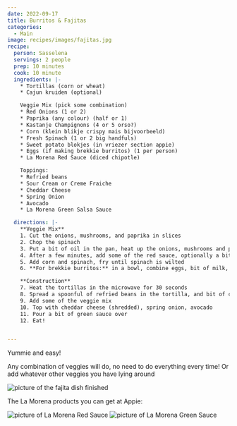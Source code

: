 ```yaml
---
date: 2022-09-17
title: Burritos & Fajitas
categories:
  - Main
image: recipes/images/fajitas.jpg
recipe:
  person: Sasselena
  servings: 2 people
  prep: 10 minutes
  cook: 10 minute
  ingredients: |-
    * Tortillas (corn or wheat)
    * Cajun kruiden (optional)

    Veggie Mix (pick some combination)
    * Red Onions (1 or 2)
    * Paprika (any colour) (half or 1)
    * Kastanje Champignons (4 or 5 orso?)
    * Corn (klein blikje crispy mais bijvoorbeeld)
    * Fresh Spinach (1 or 2 big handfuls)
    * Sweet potato blokjes (in vriezer section appie)
    * Eggs (if making brekkie burritos) (1 per person)
    * La Morena Red Sauce (diced chipotle)

    Toppings:
    * Refried beans
    * Sour Cream or Creme Fraiche
    * Cheddar Cheese
    * Spring Onion
    * Avocado
    * La Morena Green Salsa Sauce

  directions: |-
    **Veggie Mix**
    1. Cut the onions, mushrooms, and paprika in slices
    2. Chop the spinach
    3. Put a bit of oil in the pan, heat up the onions, mushrooms and paprika, sweet potato
    4. After a few minutes, add some of the red sauce, optionally a bit of cajun kruiden, and fry
    5. Add corn and spinach, fry until spinach is wilted
    6. **For brekkie burritos:** in a bowl, combine eggs, bit of milk, bit of red sauce, add to the veggies and fry up like scrambled eggs

    **Construction**
    7. Heat the tortillas in the microwave for 30 seconds
    8. Spread a spoonful of refried beans in the tortilla, and bit of creme fraische/sour cream
    9. Add some of the veggie mix
    10. Top with cheddar cheese (shredded), spring onion, avocado
    11. Pour a bit of green sauce over
    12. Eat!


---
```


Yummie and easy!

Any combination of veggies will do, no need to do everything every time! Or add whatever other veggies you have lying around

![picture of the fajita dish finished]({{site.baseurl}}/recipes/images/fajitas.jpg)

The La Morena products you can get at Appie:


![picture of La Morena Red Sauce]({{site.baseurl}}/recipes/images/redsauce.jpeg)
![picture of La Morena Green Sauce]({{site.baseurl}}/recipes/images/greensauce.jpeg)

